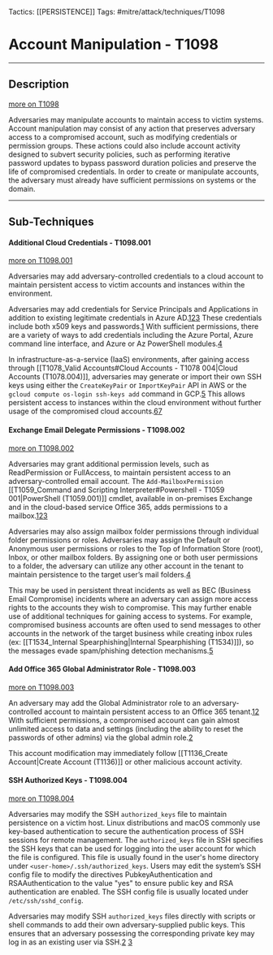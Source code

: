 Tactics: [[PERSISTENCE]]
Tags: #mitre/attack/techniques/T1098  

# Account Manipulation - T1098
---
## Description
[more on T1098](https://attack.mitre.org/techniques/T1098)

Adversaries may manipulate accounts to maintain access to victim systems. Account manipulation may consist of any action that preserves adversary access to a compromised account, such as modifying credentials or permission groups. These actions could also include account activity designed to subvert security policies, such as performing iterative password updates to bypass password duration policies and preserve the life of compromised credentials. In order to create or manipulate accounts, the adversary must already have sufficient permissions on systems or the domain.

---
## Sub-Techniques

#### Additional Cloud Credentials - T1098.001
[more on T1098.001](https://attack.mitre.org/techniques/T1098/001)

Adversaries may add adversary-controlled credentials to a cloud account to maintain persistent access to victim accounts and instances within the environment.

Adversaries may add credentials for Service Principals and Applications in addition to existing legitimate credentials in Azure AD.[1](https://msrc-blog.microsoft.com/2020/12/13/customer-guidance-on-recent-nation-state-cyber-attacks/)[2](https://speakerdeck.com/tweekfawkes/blue-cloud-of-death-red-teaming-azure-1)[3](https://www.youtube.com/watch?v=wQ1CuAPnrLM&feature=youtu.be&t=2815) These credentials include both x509 keys and passwords.[1](https://msrc-blog.microsoft.com/2020/12/13/customer-guidance-on-recent-nation-state-cyber-attacks/) With sufficient permissions, there are a variety of ways to add credentials including the Azure Portal, Azure command line interface, and Azure or Az PowerShell modules.[4](https://nedinthecloud.com/2019/07/16/demystifying-azure-ad-service-principals/)

In infrastructure-as-a-service (IaaS) environments, after gaining access through [[T1078_Valid Accounts#Cloud Accounts - T1078 004|Cloud Accounts (T1078.004)]], adversaries may generate or import their own SSH keys using either the `CreateKeyPair` or `ImportKeyPair` API in AWS or the `gcloud compute os-login ssh-keys add` command in GCP.[5](https://cloud.google.com/sdk/gcloud/reference/compute/os-login/ssh-keys/add) This allows persistent access to instances within the cloud environment without further usage of the compromised cloud accounts.[6](https://expel.io/blog/finding-evil-in-aws/)[7](https://expel.io/blog/behind-the-scenes-expel-soc-alert-aws/)

#### Exchange Email Delegate Permissions - T1098.002
[more on T1098.002](https://attack.mitre.org/techniques/T1098/002)

Adversaries may grant additional permission levels, such as ReadPermission or FullAccess, to maintain persistent access to an adversary-controlled email account. The `Add-MailboxPermission` [[T1059_Command and Scripting Interpreter#Powershell - T1059 001|PowerShell (T1059.001)]] cmdlet, available in on-premises Exchange and in the cloud-based service Office 365, adds permissions to a mailbox.[1](https://docs.microsoft.com/en-us/powershell/module/exchange/mailboxes/add-mailboxpermission?view=exchange-ps)[2](https://www.fireeye.com/content/dam/collateral/en/mtrends-2018.pdf)[3](https://www.crowdstrike.com/blog/hiding-in-plain-sight-using-the-office-365-activities-api-to-investigate-business-email-compromises/)

Adversaries may also assign mailbox folder permissions through individual folder permissions or roles. Adversaries may assign the Default or Anonymous user permissions or roles to the Top of Information Store (root), Inbox, or other mailbox folders. By assigning one or both user permissions to a folder, the adversary can utilize any other account in the tenant to maintain persistence to the target user’s mail folders.[4](https://www.fireeye.com/blog/threat-research/2021/01/remediation-and-hardening-strategies-for-microsoft-365-to-defend-against-unc2452.html)

This may be used in persistent threat incidents as well as BEC (Business Email Compromise) incidents where an adversary can assign more access rights to the accounts they wish to compromise. This may further enable use of additional techniques for gaining access to systems. For example, compromised business accounts are often used to send messages to other accounts in the network of the target business while creating inbox rules (ex: [[T1534_Internal Spearphishing|Internal Spearphishing (T1534)]]), so the messages evade spam/phishing detection mechanisms.[5](https://www.slideshare.net/DouglasBienstock/shmoocon-2019-becs-and-beyond-investigating-and-defending-office-365)

#### Add Office 365 Global Administrator Role - T1098.003
[more on T1098.003](https://attack.mitre.org/techniques/T1098/003)

An adversary may add the Global Administrator role to an adversary-controlled account to maintain persistent access to an Office 365 tenant.[1](https://support.office.com/en-us/article/add-another-admin-f693489f-9f55-4bd0-a637-a81ce93de22d)[2](https://docs.microsoft.com/en-us/office365/admin/add-users/about-admin-roles?view=o365-worldwide) With sufficient permissions, a compromised account can gain almost unlimited access to data and settings (including the ability to reset the passwords of other admins) via the global admin role.[2](https://docs.microsoft.com/en-us/office365/admin/add-users/about-admin-roles?view=o365-worldwide)

This account modification may immediately follow [[T1136_Create Account|Create Account (T1136)]] or other malicious account activity.

#### SSH Authorized Keys - T1098.004
[more on T1098.004](https://attack.mitre.org/techniques/T1098/004)

Adversaries may modify the SSH `authorized_keys` file to maintain persistence on a victim host. Linux distributions and macOS commonly use key-based authentication to secure the authentication process of SSH sessions for remote management. The `authorized_keys` file in SSH specifies the SSH keys that can be used for logging into the user account for which the file is configured. This file is usually found in the user's home directory under `<user-home>/.ssh/authorized_keys`. Users may edit the system’s SSH config file to modify the directives PubkeyAuthentication and RSAAuthentication to the value "yes" to ensure public key and RSA authentication are enabled. The SSH config file is usually located under `/etc/ssh/sshd_config`.

Adversaries may modify SSH `authorized_keys` files directly with scripts or shell commands to add their own adversary-supplied public keys. This ensures that an adversary possessing the corresponding private key may log in as an existing user via SSH.[2](https://www.venafi.com/blog/growing-abuse-ssh-keys-commodity-malware-campaigns-now-equipped-ssh-capabilities) [3](https://www.cybereason.com/blog/new-pervasive-worm-exploiting-linux-exim-server-vulnerability)


